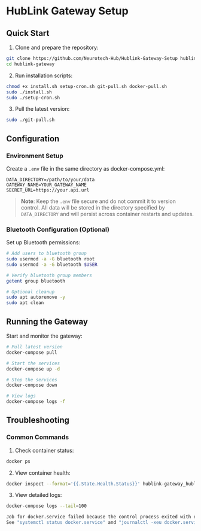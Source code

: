 # HubLink Gateway Setup

## Quick Start

1. Clone and prepare the repository:
```bash
git clone https://github.com/Neurotech-Hub/Hublink-Gateway-Setup hublink-gateway
cd hublink-gateway
```

2. Run installation scripts:
```bash
chmod +x install.sh setup-cron.sh git-pull.sh docker-pull.sh
sudo ./install.sh
sudo ./setup-cron.sh
```

3. Pull the latest version:
```bash
sudo ./git-pull.sh
```

## Configuration

### Environment Setup

Create a `.env` file in the same directory as docker-compose.yml:
```env
DATA_DIRECTORY=/path/to/your/data
GATEWAY_NAME=YOUR_GATEWAY_NAME
SECRET_URL=https://your.api.url
```

> **Note**: Keep the `.env` file secure and do not commit it to version control. All data will be stored in the directory specified by `DATA_DIRECTORY` and will persist across container restarts and updates.

### Bluetooth Configuration (Optional)

Set up Bluetooth permissions:
```bash
# Add users to bluetooth group
sudo usermod -a -G bluetooth root
sudo usermod -a -G bluetooth $USER

# Verify bluetooth group members
getent group bluetooth

# Optional cleanup
sudo apt autoremove -y
sudo apt clean
```

## Running the Gateway

Start and monitor the gateway:
```bash
# Pull latest version
docker-compose pull

# Start the services
docker-compose up -d

# Stop the services
docker-compose down

# View logs
docker-compose logs -f
```

## Troubleshooting

### Common Commands

1. Check container status:
```bash
docker ps
```

2. View container health:
```bash
docker inspect --format='{{.State.Health.Status}}' hublink-gateway_hublink-gateway_1
```

3. View detailed logs:
```bash
docker-compose logs --tail=100

Job for docker.service failed because the control process exited with error code.
See "systemctl status docker.service" and "journalctl -xeu docker.service" for details.

```